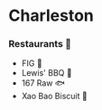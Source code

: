 # Charleston

### Restaurants :spaghetti: 
- FIG :wine_glass:
- Lewis' BBQ :meat_on_bone:
- 167 Raw :fish: 
- Xao Bao Biscuit :rice: 

